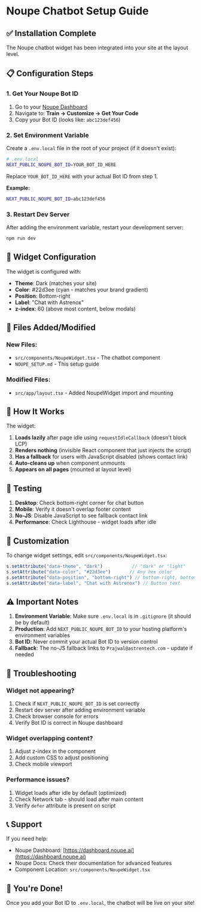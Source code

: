 # Noupe Chatbot Setup Guide

## ✅ Installation Complete

The Noupe chatbot widget has been integrated into your site at the layout level.

## 📋 Configuration Steps

### 1. Get Your Noupe Bot ID

1. Go to your [Noupe Dashboard](https://dashboard.noupe.ai)
2. Navigate to: **Train → Customize → Get Your Code**
3. Copy your Bot ID (looks like: `abc123def456`)

### 2. Set Environment Variable

Create a `.env.local` file in the root of your project (if it doesn't exist):

```bash
# .env.local
NEXT_PUBLIC_NOUPE_BOT_ID=YOUR_BOT_ID_HERE
```

Replace `YOUR_BOT_ID_HERE` with your actual Bot ID from step 1.

**Example:**
```bash
NEXT_PUBLIC_NOUPE_BOT_ID=abc123def456
```

### 3. Restart Dev Server

After adding the environment variable, restart your development server:

```bash
npm run dev
```

## 🎨 Widget Configuration

The widget is configured with:
- **Theme**: Dark (matches your site)
- **Color**: #22d3ee (cyan - matches your brand gradient)
- **Position**: Bottom-right
- **Label**: "Chat with Astrenox"
- **z-index**: 60 (above most content, below modals)

## 📁 Files Added/Modified

### New Files:
- `src/components/NoupeWidget.tsx` - The chatbot component
- `NOUPE_SETUP.md` - This setup guide

### Modified Files:
- `src/app/layout.tsx` - Added NoupeWidget import and mounting

## 🚀 How It Works

The widget:
1. **Loads lazily** after page idle using `requestIdleCallback` (doesn't block LCP)
2. **Renders nothing** (invisible React component that just injects the script)
3. **Has a fallback** for users with JavaScript disabled (shows contact link)
4. **Auto-cleans up** when component unmounts
5. **Appears on all pages** (mounted at layout level)

## 🧪 Testing

1. **Desktop**: Check bottom-right corner for chat button
2. **Mobile**: Verify it doesn't overlap footer content
3. **No-JS**: Disable JavaScript to see fallback contact link
4. **Performance**: Check Lighthouse - widget loads after idle

## 🎨 Customization

To change widget settings, edit `src/components/NoupeWidget.tsx`:

```typescript
s.setAttribute("data-theme", "dark")           // "dark" or "light"
s.setAttribute("data-color", "#22d3ee")       // Any hex color
s.setAttribute("data-position", "bottom-right") // bottom-right, bottom-left
s.setAttribute("data-label", "Chat with Astrenox") // Button text
```

## ⚠️ Important Notes

1. **Environment Variable**: Make sure `.env.local` is in `.gitignore` (it should be by default)
2. **Production**: Add `NEXT_PUBLIC_NOUPE_BOT_ID` to your hosting platform's environment variables
3. **Bot ID**: Never commit your actual Bot ID to version control
4. **Fallback**: The no-JS fallback links to `Prajwal@astrentech.com` - update if needed

## 🔧 Troubleshooting

### Widget not appearing?
1. Check if `NEXT_PUBLIC_NOUPE_BOT_ID` is set correctly
2. Restart dev server after adding environment variable
3. Check browser console for errors
4. Verify Bot ID is correct in Noupe dashboard

### Widget overlapping content?
1. Adjust z-index in the component
2. Add custom CSS to adjust positioning
3. Check mobile viewport

### Performance issues?
1. Widget loads after idle by default (optimized)
2. Check Network tab - should load after main content
3. Verify `defer` attribute is present on script

## 📞 Support

If you need help:
- Noupe Dashboard: [https://dashboard.noupe.ai](https://dashboard.noupe.ai)
- Noupe Docs: Check their documentation for advanced features
- Component Location: `src/components/NoupeWidget.tsx`

## 🎉 You're Done!

Once you add your Bot ID to `.env.local`, the chatbot will be live on your site!

